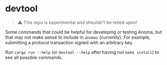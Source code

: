 # devtool

> :warning: This repo is experimental and shouldn't be relied upon!

Some commands that could be helpful for developing or testing Anoma, but that may not make sense to include in `anomac` (currently). For example, submitting a protocol transaction signed with an arbitrary key.

Run `cargo run --help` (or `devtool --help` after having run `make install`) to see all possible commands.
